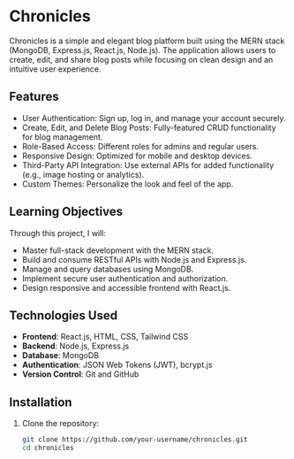 # Chronicles

Chronicles is a simple and elegant blog platform built using the MERN stack (MongoDB, Express.js, React.js, Node.js). The application allows users to create, edit, and share blog posts while focusing on clean design and an intuitive user experience.

## Features

- User Authentication: Sign up, log in, and manage your account securely.
- Create, Edit, and Delete Blog Posts: Fully-featured CRUD functionality for blog management.
- Role-Based Access: Different roles for admins and regular users.
- Responsive Design: Optimized for mobile and desktop devices.
- Third-Party API Integration: Use external APIs for added functionality (e.g., image hosting or analytics).
- Custom Themes: Personalize the look and feel of the app.

## Learning Objectives

Through this project, I will:

- Master full-stack development with the MERN stack.
- Build and consume RESTful APIs with Node.js and Express.js.
- Manage and query databases using MongoDB.
- Implement secure user authentication and authorization.
- Design responsive and accessible frontend with React.js.

## Technologies Used

- **Frontend**: React.js, HTML, CSS, Tailwind CSS
- **Backend**: Node.js, Express.js
- **Database**: MongoDB
- **Authentication**: JSON Web Tokens (JWT), bcrypt.js
- **Version Control**: Git and GitHub

## Installation

1. Clone the repository:
   ```bash
   git clone https://github.com/your-username/chronicles.git
   cd chronicles
   ```
